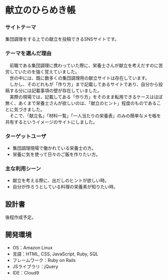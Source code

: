 # 献立のひらめき帳

### サイトテーマ
集団調理をする上での献立を投稿できるSNSサイトです。

### テーマを選んだ理由
 　前職である集団調理に携わっていた際に、栄養士さんが献立を考えだすのに苦労していたのを強く覚えていました。  
 　世の中には、既に数多くの集団調理用の献立サイトは存在しています。  
 　しかし、そのどれもが「作り方」まで記載してあるサイトであり、自分から投稿する分には記載事項の壁が存在していました。  
 　実際の現場では、記載してある「作り方」をそのまま転用できるケースはほぼ無く、あくまで栄養士さんが欲しいのは、「献立のヒント」程度のものであることに気づきました。  
 　そこで、「献立名」「材料一覧」「一人当たりの栄養表」のみの簡単なメモ帳を共有するというイメージのサイトにしました。  

### ターゲットユーザ
- 集団調理現場で働かれている栄養士の方。
- 栄養に気を使って日々のご飯を作りたい方。

### 主な利用シーン
- 献立を考える際に、出だしのヒントが欲しい時。
- 自分が作ろうとしている料理の栄養素が知りたい時。

## 設計書
後程作成予定。

## 開発環境
- OS：Amazon Linux
- 言語：HTML, CSS, JavaScript, Ruby, SQL
- フレームワーク：Ruby on Rails
- JSライブラリ：jQuery
- IDE：Cloud9